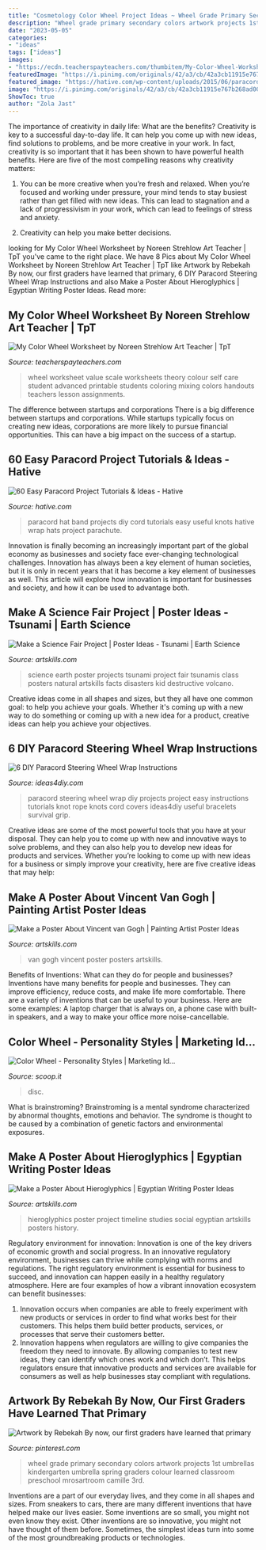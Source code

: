 ```yaml
---
title: "Cosmetology Color Wheel Project Ideas ~ Wheel Grade Primary Secondary Colors Artwork Projects 1st Umbrellas Kindergarten Umbrella Spring Graders Colour Learned Classroom Preschool Mrosartroom Camille 3rd"
description: "Wheel grade primary secondary colors artwork projects 1st umbrellas kindergarten umbrella spring graders colour learned classroom preschool mrosartroom camille 3rd"
date: "2023-05-05"
categories:
- "ideas"
tags: ["ideas"]
images:
- "https://ecdn.teacherspayteachers.com/thumbitem/My-Color-Wheel-Worksheet-1345706296/original-261186-1.jpg"
featuredImage: "https://i.pinimg.com/originals/42/a3/cb/42a3cb11915e767b268ad00610ebde35.jpg"
featured_image: "https://hative.com/wp-content/uploads/2015/06/paracord-projects/18-paracord-projects.jpg"
image: "https://i.pinimg.com/originals/42/a3/cb/42a3cb11915e767b268ad00610ebde35.jpg"
ShowToc: true
author: "Zola Jast"
---
```



The importance of creativity in daily life: What are the benefits?
Creativity is key to a successful day-to-day life. It can help you come up with new ideas, find solutions to problems, and be more creative in your work. In fact, creativity is so important that it has been shown to have powerful health benefits. Here are five of the most compelling reasons why creativity matters: 
1. You can be more creative when you’re fresh and relaxed. When you’re focused and working under pressure, your mind tends to stay busiest rather than get filled with new ideas. This can lead to stagnation and a lack of progressivism in your work, which can lead to feelings of stress and anxiety. 

2. Creativity can help you make better decisions.

	

		
looking for My Color Wheel Worksheet by Noreen Strehlow Art Teacher | TpT you've came to the right place. We have 8 Pics about My Color Wheel Worksheet by Noreen Strehlow Art Teacher | TpT like Artwork by Rebekah By now, our first graders have learned that primary, 6 DIY Paracord Steering Wheel Wrap Instructions and also Make a Poster About Hieroglyphics | Egyptian Writing Poster Ideas. Read more:
		
    
## My Color Wheel Worksheet By Noreen Strehlow Art Teacher | TpT

<img loading=lazy src="https://ecdn.teacherspayteachers.com/thumbitem/My-Color-Wheel-Worksheet-1345706296/original-261186-1.jpg" onerror="this.onerror=null;this.src='https://tse1.mm.bing.net/th?id=OIP.oSnkP8A_XpSjKlC9YUuN_wHaFa&amp;pid=15.1';" alt="My Color Wheel Worksheet by Noreen Strehlow Art Teacher | TpT">

_Source: teacherspayteachers.com_

>wheel worksheet value scale worksheets theory colour self care student advanced printable students coloring mixing colors handouts teachers lesson assignments. 

	

The difference between startups and corporations
There is a big difference between startups and corporations. While startups typically focus on creating new ideas, corporations are more likely to pursue financial opportunities. This can have a big impact on the success of a startup.

    
## 60 Easy Paracord Project Tutorials &amp; Ideas - Hative

<img loading=lazy src="https://hative.com/wp-content/uploads/2015/06/paracord-projects/18-paracord-projects.jpg" onerror="this.onerror=null;this.src='https://tse4.mm.bing.net/th?id=OIP.h5HLda7rHvxqO-pV4p7TtQHaFj&amp;pid=15.1';" alt="60 Easy Paracord Project Tutorials &amp; Ideas - Hative">

_Source: hative.com_

>paracord hat band projects diy cord tutorials easy useful knots hative wrap hats project parachute. 

	

Innovation is finally becoming an increasingly important part of the global economy as businesses and society face ever-changing technological challenges. Innovation has always been a key element of human societies, but it is only in recent years that it has become a key element of businesses as well. This article will explore how innovation is important for businesses and society, and how it can be used to advantage both.

    
## Make A Science Fair Project | Poster Ideas - Tsunami | Earth Science

<img loading=lazy src="http://www.artskills.com/UploadedPosterImages/Posters/Zoom/20110524095722-997375.jpg" onerror="this.onerror=null;this.src='https://tse3.mm.bing.net/th?id=OIP.YSuPTYo_35zf3G9gtZCGBQHaF0&amp;pid=15.1';" alt="Make a Science Fair Project | Poster Ideas - Tsunami | Earth Science">

_Source: artskills.com_

>science earth poster projects tsunami project fair tsunamis class posters natural artskills facts disasters kid destructive volcano. 

	

Creative ideas come in all shapes and sizes, but they all have one common goal: to help you achieve your goals. Whether it's coming up with a new way to do something or coming up with a new idea for a product, creative ideas can help you achieve your objectives.

    
## 6 DIY Paracord Steering Wheel Wrap Instructions

<img loading=lazy src="https://ideas4diy.com/wp-content/uploads/2018/06/Paracord-Steering-Wheel-Wrap.jpg" onerror="this.onerror=null;this.src='https://tse4.mm.bing.net/th?id=OIP._UOme-EiXrkLrTRTvVfFkQHaJ4&amp;pid=15.1';" alt="6 DIY Paracord Steering Wheel Wrap Instructions">

_Source: ideas4diy.com_

>paracord steering wheel wrap diy projects project easy instructions tutorials knot rope knots cord covers ideas4diy useful bracelets survival grip. 

	

Creative ideas are some of the most powerful tools that you have at your disposal. They can help you to come up with new and innovative ways to solve problems, and they can also help you to develop new ideas for products and services. Whether you’re looking to come up with new ideas for a business or simply improve your creativity, here are five creative ideas that may help: 

    
## Make A Poster About Vincent Van Gogh | Painting Artist Poster Ideas

<img loading=lazy src="https://www.artskills.com/UploadedPosterImages/Posters/Zoom/mzJ58K.jpg" onerror="this.onerror=null;this.src='https://tse3.mm.bing.net/th?id=OIP.nRLpT5p8klKnTuped-nT-gHaKM&amp;pid=15.1';" alt="Make a Poster About Vincent van Gogh | Painting Artist Poster Ideas">

_Source: artskills.com_

>van gogh vincent poster posters artskills. 

	

Benefits of Inventions: What can they do for people and businesses?
Inventions have many benefits for people and businesses. They can improve efficiency, reduce costs, and make life more comfortable. There are a variety of inventions that can be useful to your business. Here are some examples: A laptop charger that is always on, a phone case with built-in speakers, and a way to make your office more noise-cancellable.

    
## Color Wheel - Personality Styles | Marketing Id...

<img loading=lazy src="https://img.scoop.it/OyTUEwErTKz2XA3-eqr9_4XXXL4j3HpexhjNOf_P3YmryPKwJ94QGRtDb3Sbc6KY" onerror="this.onerror=null;this.src='https://tse3.mm.bing.net/th?id=OIP.w9-RMP4ChNYKuEF3n8OfXwHaFf&amp;pid=15.1';" alt="Color Wheel - Personality Styles | Marketing Id...">

_Source: scoop.it_

>disc. 

	

What is brainstroming?
Brainstroming is a mental syndrome characterized by abnormal thoughts, emotions and behavior. The syndrome is thought to be caused by a combination of genetic factors and environmental exposures.

    
## Make A Poster About Hieroglyphics | Egyptian Writing Poster Ideas

<img loading=lazy src="http://www.artskills.com/UploadedPosterImages/Posters/Zoom/vMxEDW.jpg" onerror="this.onerror=null;this.src='https://tse4.mm.bing.net/th?id=OIP.cU4r_bBd_JzaKgzHBFX_1QHaJl&amp;pid=15.1';" alt="Make a Poster About Hieroglyphics | Egyptian Writing Poster Ideas">

_Source: artskills.com_

>hieroglyphics poster project timeline studies social egyptian artskills posters history. 

	

Regulatory environment for innovation:
Innovation is one of the key drivers of economic growth and social progress. In an innovative regulatory environment, businesses can thrive while complying with norms and regulations. The right regulatory environment is essential for business to succeed, and innovation can happen easily in a healthy regulatory atmosphere. Here are four examples of how a vibrant innovation ecosystem can benefit businesses: 
1) Innovation occurs when companies are able to freely experiment with new products or services in order to find what works best for their customers. This helps them build better products, services, or processes that serve their customers better.
2) Innovation happens when regulators are willing to give companies the freedom they need to innovate. By allowing companies to test new ideas, they can identify which ones work and which don’t. This helps regulators ensure that innovative products and services are available for consumers as well as help businesses stay compliant with regulations.

    
## Artwork By Rebekah By Now, Our First Graders Have Learned That Primary

<img loading=lazy src="https://i.pinimg.com/originals/42/a3/cb/42a3cb11915e767b268ad00610ebde35.jpg" onerror="this.onerror=null;this.src='https://tse3.mm.bing.net/th?id=OIP.tEql17cd9MzC8OQ_F-6GFQHaJ8&amp;pid=15.1';" alt="Artwork by Rebekah By now, our first graders have learned that primary">

_Source: pinterest.com_

>wheel grade primary secondary colors artwork projects 1st umbrellas kindergarten umbrella spring graders colour learned classroom preschool mrosartroom camille 3rd. 

	

Inventions are a part of our everyday lives, and they come in all shapes and sizes. From sneakers to cars, there are many different inventions that have helped make our lives easier. Some inventions are so small, you might not even know they exist. Other inventions are so innovative, you might not have thought of them before. Sometimes, the simplest ideas turn into some of the most groundbreaking products or technologies.


